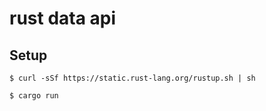 # rust data api

## Setup

```
$ curl -sSf https://static.rust-lang.org/rustup.sh | sh
```

```
$ cargo run
```
